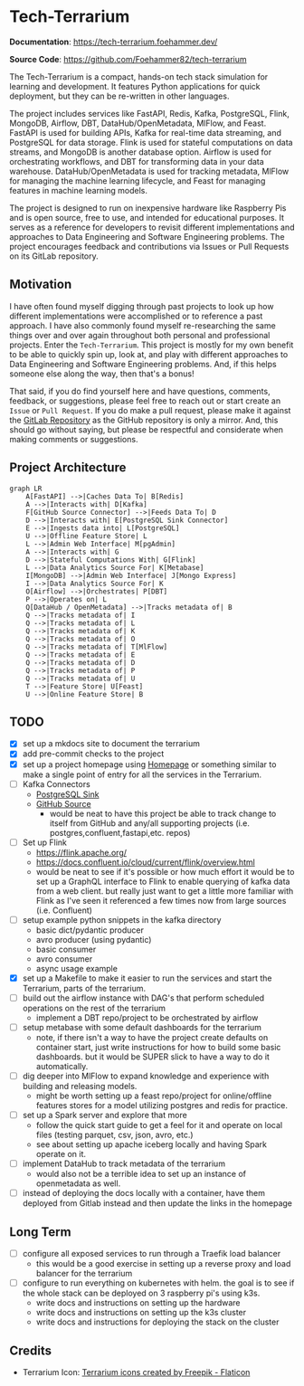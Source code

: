 # Tech-Terrarium

**Documentation**:
<a href="https://tech-terrarium.foehammer.dev/" target="_blank">https://tech-terrarium.foehammer.dev/</a>

**Source Code**:
<a href="https://github.com/Foehammer82/tech-terrarium" target="_blank">https://github.com/Foehammer82/tech-terrarium</a>

The Tech-Terrarium is a compact, hands-on tech stack simulation for learning and development. It features Python
applications for quick deployment, but they can be re-written in other languages.

The project includes services like FastAPI, Redis, Kafka, PostgreSQL, Flink, MongoDB, Airflow, DBT,
DataHub/OpenMetadata, MlFlow, and Feast. FastAPI is used for building APIs, Kafka for real-time data
streaming, and PostgreSQL for data storage. Flink is used for stateful computations on data streams, and MongoDB is
another database option. Airflow is used for orchestrating workflows, and DBT for transforming data in your data
warehouse. DataHub/OpenMetadata is used for tracking metadata, MlFlow for managing the machine learning lifecycle, and
Feast for managing features in machine learning models.

The project is designed to run on inexpensive hardware like Raspberry Pis and is open source, free to use, and intended
for educational purposes. It serves as a reference for developers to revisit different implementations and approaches to
Data Engineering and Software Engineering problems. The project encourages feedback and contributions via Issues or Pull
Requests on its GitLab repository.

## Motivation

I have often found myself digging through past projects to look up how different implementations were accomplished or
to reference a past approach. I have also commonly found myself re-researching the same things over and over again
throughout both personal and professional projects. Enter the `Tech-Terrarium`. This project is mostly for my own
benefit to be able to quickly spin up, look at, and play with different approaches to Data Engineering and Software
Engineering problems. And, if this helps someone else along the way, then that's a bonus!

That said, if you do find yourself here and have questions, comments, feedback, or suggestions, please feel free to
reach out or start create an `Issue` or `Pull Request`. If you do make a pull request, please make it against
the [GitLab Repository]() as the GitHub repository is only a mirror. And, this should go without saying, but please be
respectful and considerate when making comments or suggestions.

## Project Architecture

```mermaid
graph LR
    A[FastAPI] -->|Caches Data To| B[Redis]
    A -->|Interacts with| D[Kafka]
    F[GitHub Source Connector] -->|Feeds Data To| D
    D -->|Interacts with| E[PostgreSQL Sink Connector]
    E -->|Ingests data into| L[PostgreSQL]
    U -->|Offline Feature Store| L
    L -->|Admin Web Interface| M[pgAdmin]
    A -->|Interacts with| G
    D -->|Stateful Computations With| G[Flink]
    L -->|Data Analytics Source For| K[Metabase]
    I[MongoDB] -->|Admin Web Interface| J[Mongo Express]
    I -->|Data Analytics Source For| K
    O[Airflow] -->|Orchestrates| P[DBT]
    P -->|Operates on| L
    Q[DataHub / OpenMetadata] -->|Tracks metadata of| B
    Q -->|Tracks metadata of| I
    Q -->|Tracks metadata of| L
    Q -->|Tracks metadata of| K
    Q -->|Tracks metadata of| O
    Q -->|Tracks metadata of| T[MlFlow]
    Q -->|Tracks metadata of| E
    Q -->|Tracks metadata of| D
    Q -->|Tracks metadata of| P
    Q -->|Tracks metadata of| U
    T -->|Feature Store| U[Feast]
    U -->|Online Feature Store| B
```

## TODO

- [x] set up a mkdocs site to document the terrarium
- [x] add pre-commit checks to the project
- [x] set up a project homepage using [Homepage](https://github.com/gethomepage/homepage) or something similar to make a
  single point of entry for all the services in the Terrarium.
- [ ] Kafka Connectors
    - [PostgreSQL Sink](https://docs.confluent.io/cloud/current/connectors/cc-postgresql-sink.html)
    - [GitHub Source](https://docs.confluent.io/cloud/current/connectors/cc-github-source.html)
        - would be neat to have this project be able to track change to itself from GitHub and any/all supporting
          projects (i.e. postgres,confluent,fastapi,etc. repos)
- [ ] Set up Flink
    - https://flink.apache.org/
    - https://docs.confluent.io/cloud/current/flink/overview.html
    - would be neat to see if it's possible or how much effort it would be to set up a GraphQL interface to Flink to
      enable querying of kafka data from a web client. but really just want to get a little more familiar with Flink as
      I've seen it referenced a few times now from large sources (i.e. Confluent)
- [ ] setup example python snippets in the kafka directory
    - basic dict/pydantic producer
    - avro producer (using pydantic)
    - basic consumer
    - avro consumer
    - async usage example
- [x] set up a Makefile to make it easier to run the services and start the Terrarium, parts of the terrarium.
- [ ] build out the airflow instance with DAG's that perform scheduled operations on the rest of the terrarium
    - implement a DBT repo/project to be orchestrated by airflow
- [ ] setup metabase with some default dashboards for the terrarium
    - note, if there isn't a way to have the project create defaults on container start, just write instructions for how
      to build some basic dashboards. but it would be SUPER slick to have a way to do it automatically.
- [ ] dig deeper into MlFlow to expand knowledge and experience with building and releasing models.
    - might be worth setting up a feast repo/project for online/offline features stores for a model utilizing postgres
      and redis for practice.
- [ ] set up a Spark server and explore that more
    - follow the quick start guide to get a feel for it and operate on local files (testing parquet, csv, json, avro,
      etc.)
    - see about setting up apache iceberg locally and having Spark operate on it.
- [ ] implement DataHub to track metadata of the terrarium
    - would also not be a terrible idea to set up an instance of openmetadata as well.
- [ ] instead of deploying the docs locally with a container, have them deployed from Gitlab instead and then update the
  links in the homepage

## Long Term

- [ ] configure all exposed services to run through a Traefik load balancer
    - this would be a good exercise in setting up a reverse proxy and load balancer for the terrarium
- [ ] configure to run everything on kubernetes with helm. the goal is to see if the whole stack can be deployed on 3
  raspberry pi's using k3s.
    - write docs and instructions on setting up the hardware
    - write docs and instructions on setting up the k3s cluster
    - write docs and instructions for deploying the stack on the cluster

## Credits

- Terrarium Icon: <a href="https://www.flaticon.com/free-icons/terrarium" title="terrarium icons">Terrarium icons
  created by Freepik - Flaticon</a>